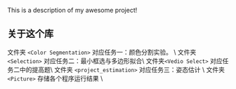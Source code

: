 This is a description of my awesome project!
## 关于这个库
文件夹 `<Color Segmentation>` 对应任务一：颜色分割实验。 \\
文件夹 `<Selection>` 对应任务二：最小框选与多边形拟合\\
文件夹`<Vedio Select>` 对应任务二中的提高题\\
文件夹 `<project_estimation>` 对应任务三：姿态估计 \\
文件夹 `<Picture>` 存储各个程序运行结果 \\
